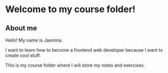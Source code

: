 # Welcome to my course folder!

## About me

Hello! My name is Jasmina.

I want to learn how to become a frontend web developer because I want to create cool stuff.

This is my course folder where I will store my notes and exercises.
